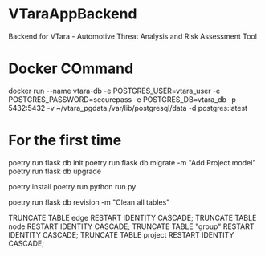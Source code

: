 # VTaraAppBackend
Backend for VTara - Automotive Threat Analysis and Risk Assessment Tool


# Docker COmmand

docker run --name vtara-db -e POSTGRES_USER=vtara_user -e POSTGRES_PASSWORD=securepass -e POSTGRES_DB=vtara_db -p 5432:5432 -v ~/vtara_pgdata:/var/lib/postgresql/data -d postgres:latest

# For the first time

poetry run flask db init
poetry run flask db migrate -m "Add Project model"
poetry run flask db upgrade

poetry install
poetry run python run.py


poetry run flask db revision -m "Clean all tables"



TRUNCATE TABLE edge RESTART IDENTITY CASCADE;
TRUNCATE TABLE node RESTART IDENTITY CASCADE;
TRUNCATE TABLE "group" RESTART IDENTITY CASCADE;
TRUNCATE TABLE project RESTART IDENTITY CASCADE;